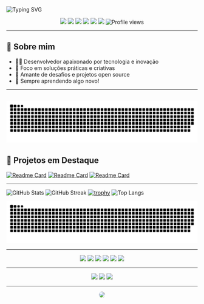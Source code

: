 <img src="https://readme-typing-svg.herokuapp.com?font=Fira+Code&size=24&pause=1000&color=F7DF1E&center=true&vCenter=true&width=435&lines=Olá%2C+eu+sou+o+RuasCardi!;Desenvolvedor+Fullstack;Apaixonado+por+Inovação+e+Tecnologia" alt="Typing SVG" />

<p align="center">
  <img src="https://img.shields.io/badge/JavaScript-F7DF1E?style=for-the-badge&logo=javascript&logoColor=black"/>
  <img src="https://img.shields.io/badge/Python-3776AB?style=for-the-badge&logo=python&logoColor=white"/>
  <img src="https://img.shields.io/badge/React-61DAFB?style=for-the-badge&logo=react&logoColor=black"/>
  <img src="https://img.shields.io/badge/Node.js-339933?style=for-the-badge&logo=node.js&logoColor=white"/>
  <img src="https://img.shields.io/badge/CSS3-1572B6?style=for-the-badge&logo=css3&logoColor=white"/>
  <img src="https://img.shields.io/badge/HTML5-E34F26?style=for-the-badge&logo=html5&logoColor=white"/>
  <img src="https://komarev.com/ghpvc/?username=RuasCardi&style=flat-square&color=blue" alt="Profile views" />
</p>

---

## 👤 Sobre mim

- 👨‍💻 Desenvolvedor apaixonado por tecnologia e inovação
- 🎯 Foco em soluções práticas e criativas
- 🚀 Amante de desafios e projetos open source
- 💬 Sempre aprendendo algo novo!
---
<!-- Snake Game (cobrinha animada do GitHub) -->
![Snake animation](https://github.com/RuasCardi/RuasCardi/blob/output/github-contribution-grid-snake.svg)
---

## 🚀 Projetos em Destaque

[![Readme Card](https://github-readme-stats.vercel.app/api/pin/?username=RuasCardi&repo=Portfolio&theme=radical)](https://github.com/RuasCardi/Portfolio)
[![Readme Card](https://github-readme-stats.vercel.app/api/pin/?username=RuasCardi&repo=polaroid-frame&theme=radical)](https://github.com/RuasCardi/polaroid-frame)
[![Readme Card](https://github-readme-stats.vercel.app/api/pin/?username=RuasCardi&repo=Solar&theme=radical)](https://github.com/RuasCardi/Solar)

---

<!-- GitHub Stats -->
![GitHub Stats](https://github-readme-stats.vercel.app/api?username=RuasCardi&show_icons=true&theme=radical)
![GitHub Streak](https://github-readme-streak-stats.herokuapp.com/?user=RuasCardi&theme=radical)
[![trophy](https://github-profile-trophy.vercel.app/?username=RuasCardi&theme=radical)](https://github.com/ryo-ma/github-profile-trophy)
![Top Langs](https://github-readme-stats.vercel.app/api/top-langs/?username=RuasCardi&layout=compact&theme=radical)

<!-- Snake Game (cobrinha animada do GitHub) -->
![Snake animation](https://github.com/RuasCardi/RuasCardi/blob/output/github-contribution-grid-snake.svg)

---

<!-- Ícones de linguagens -->
<div align="center">
  <img src="https://cdn.jsdelivr.net/gh/devicons/devicon/icons/javascript/javascript-original.svg" width="40" />
  <img src="https://cdn.jsdelivr.net/gh/devicons/devicon/icons/python/python-original.svg" width="40" />
  <img src="https://cdn.jsdelivr.net/gh/devicons/devicon/icons/react/react-original.svg" width="40" />
  <img src="https://cdn.jsdelivr.net/gh/devicons/devicon/icons/nodejs/nodejs-original.svg" width="40" />
  <img src="https://cdn.jsdelivr.net/gh/devicons/devicon/icons/css3/css3-original.svg" width="40" />
  <img src="https://cdn.jsdelivr.net/gh/devicons/devicon/icons/html5/html5-original.svg" width="40" />
</div>

---

<p align="center">
  <a href="mailto:cardinalliruas@gmail.com"><img src="https://img.shields.io/badge/Gmail-red?style=for-the-badge&logo=gmail" /></a>
  <a href="https://www.linkedin.com/in/guilherme-cardinalli-b28634363/"><img src="https://img.shields.io/badge/LinkedIn-blue?style=for-the-badge&logo=linkedin" /></a>
  <a href="https://www.instagram.com/grsitestec"><img src="https://img.shields.io/badge/Instagram-purple?style=for-the-badge&logo=instagram" /></a>
</p>

---

<!-- GIF divertido (opcional) -->
<p align="center">
  <img src="https://media.giphy.com/media/13HgwGsXF0aiGY/giphy.gif" width="300" style="border-radius:10px;" />
</p>
